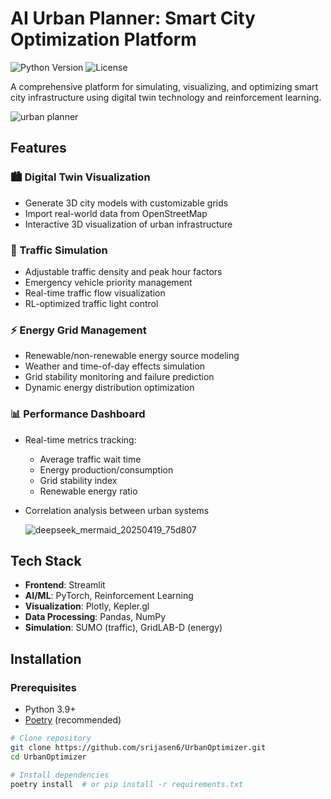 # AI Urban Planner: Smart City Optimization Platform

![Python Version](https://img.shields.io/badge/python-3.9%2B-blue)
![License](https://img.shields.io/badge/license-MIT-green)

A comprehensive platform for simulating, visualizing, and optimizing smart city infrastructure using digital twin technology and reinforcement learning.

![urban planner](https://github.com/user-attachments/assets/56f708f4-ab0d-4950-9498-eba529e78238)


## Features

### 🏙️ Digital Twin Visualization
- Generate 3D city models with customizable grids
- Import real-world data from OpenStreetMap
- Interactive 3D visualization of urban infrastructure

### 🚦 Traffic Simulation
- Adjustable traffic density and peak hour factors
- Emergency vehicle priority management
- Real-time traffic flow visualization
- RL-optimized traffic light control

### ⚡ Energy Grid Management
- Renewable/non-renewable energy source modeling
- Weather and time-of-day effects simulation
- Grid stability monitoring and failure prediction
- Dynamic energy distribution optimization

### 📊 Performance Dashboard
- Real-time metrics tracking:
  - Average traffic wait time
  - Energy production/consumption
  - Grid stability index
  - Renewable energy ratio
- Correlation analysis between urban systems
  

    ![deepseek_mermaid_20250419_75d807](https://github.com/user-attachments/assets/97fbd0dc-90db-4484-921a-9263e9641033)

    
## Tech Stack

- **Frontend**: Streamlit
- **AI/ML**: PyTorch, Reinforcement Learning
- **Visualization**: Plotly, Kepler.gl
- **Data Processing**: Pandas, NumPy
- **Simulation**: SUMO (traffic), GridLAB-D (energy)

## Installation

### Prerequisites
- Python 3.9+
- [Poetry](https://python-poetry.org/) (recommended)

```bash
# Clone repository
git clone https://github.com/srijasen6/UrbanOptimizer.git
cd UrbanOptimizer

# Install dependencies
poetry install  # or pip install -r requirements.txt
